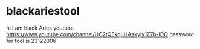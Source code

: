 # blackariestool
hi i am black Aries 
 youtube https://www.youtube.com/channel/UC2tQEkquHAakyIv1Z7b-lDQ
 password  for tool is 23122006
 
